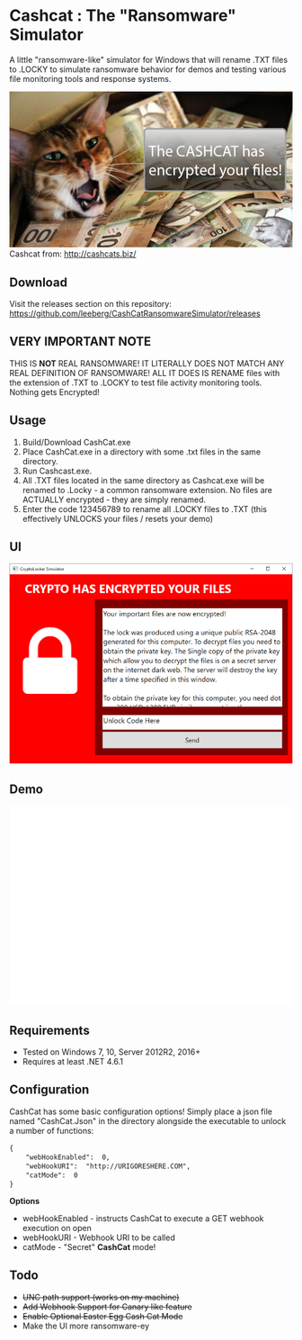 Cashcat : The "Ransomware" Simulator
==================
A little "ransomware-like" simulator for Windows that will rename .TXT files to .LOCKY to simulate ransomware behavior for demos and testing various file monitoring tools and response systems. 

![](./img/cashcat.png)  
Cashcat from: http://cashcats.biz/

## Download
Visit the releases section on this repository: https://github.com/leeberg/CashCatRansomwareSimulator/releases

## VERY IMPORTANT NOTE
THIS IS **NOT** REAL RANSOMWARE! IT LITERALLY DOES NOT MATCH ANY REAL DEFINITION OF RANSOMWARE! ALL IT DOES IS RENAME files with the extension of .TXT to .LOCKY to test file activity monitoring tools. Nothing gets Encrypted!

## Usage
1. Build/Download CashCat.exe 
2. Place CashCat.exe in a directory with some .txt files in the same directory.
3. Run Cashcast.exe.
4. All .TXT files located in the same directory as Cashcat.exe will be renamed to .Locky - a common ransomware extension. No files are ACTUALLY encrypted - they are simply renamed.
5. Enter the code 123456789 to rename all .LOCKY files to .TXT (this effectively UNLOCKS your files / resets your demo)

## UI
![](./img/CryptoLocker_Simulator.png)

## Demo
![](./img/cashcatdemo13.gif)

## Requirements
+ Tested on Windows 7, 10, Server 2012R2, 2016+ 
+ Requires at least .NET 4.6.1

## Configuration
CashCat has some basic configuration options! Simply place a json file named "CashCat.Json" in the directory alongside the executable to unlock a number of functions:

```
{
    "webHookEnabled":  0,
    "webHookURI":  "http://URIGORESHERE.COM",
    "catMode":  0
}

```
**Options**
* webHookEnabled - instructs CashCat to execute a GET webhook execution on open
* webHookURI - Webhook URI to be called
* catMode - "Secret" **CashCat** mode!


## Todo
+ ~~UNC path support (works on my machine)~~
+ ~~Add Webhook Support for Canary like feature~~
+ ~~Enable Optional Easter Egg Cash Cat Mode~~
+ Make the UI more ransomware-ey
